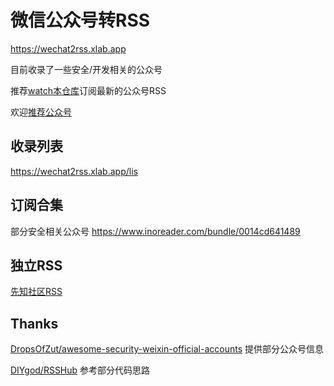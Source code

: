 # 微信公众号转RSS

https://wechat2rss.xlab.app

目前收录了一些安全/开发相关的公众号

推荐[watch本仓库](https://github.com/ttttmr/wechat2rss)订阅最新的公众号RSS

欢迎[推荐公众号](https://github.com/ttttmr/wechat2rss/issues)

## 收录列表

https://wechat2rss.xlab.app/lis

## 订阅合集

部分安全相关公众号 https://www.inoreader.com/bundle/0014cd641489

## 独立RSS

[先知社区RSS](https://xianzhi2rss.xlab.app/feed.xml)

## Thanks

[DropsOfZut/awesome-security-weixin-official-accounts](https://github.com/DropsOfZut/awesome-security-weixin-official-accounts) 提供部分公众号信息

[DIYgod/RSSHub](https://github.com/DIYgod/RSSHub) 参考部分代码思路